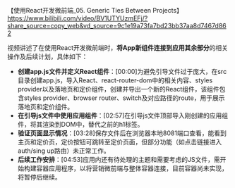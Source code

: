 【使用React开发微前端_05. Generic Ties Between Projects】 https://www.bilibili.com/video/BV1UTYUzmEFj/?share_source=copy_web&vd_source=9c1e19a73fa7bd23bb37aa8d7467d862


视频讲述了在使用React开发微前端时，**将App新组件连接到应用其余部分**的相关操作及后续计划，具体如下：


- **创建app.js文件并定义React组件**：[00:00]为避免引导文件过于庞大，在src目录创建app.js，导入React、react-router-dom中的相关内容、styles provider以及落地页和定价组件，创建并导出一个新的React组件，该组件包含styles provider、browser router、switch及对应路径的route，用于展示落地页和定价组件。
- **在引导js文件中使用应用组件**：[02:57]在引导js文件顶部导入刚创建的应用组件，将其渲染到DOM中，替代之前的h1标签。
- **验证页面显示情况**：[03:28]保存文件后在浏览器本地8081端口查看，能看到主页和定价页，定价按钮可跳转至定价页面，但部分功能（如点击链接进入auth/sing up路由）未正常工作。
- **后续工作安排**：[04:53]应用内还有待处理的主题和需要考虑的JS文件，需开始构建容器应用程序，以将营销微前端与整体容器连接，目前容器尚未实现，将暂停后继续。